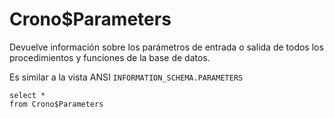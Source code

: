 ﻿---
SidebarGroup: "Metadatos base de datos"
---

# Crono$Parameters



Devuelve información sobre los parámetros de entrada o salida de todos los procedimientos y funciones de la base de datos. 


Es similar a la vista ANSI `INFORMATION_SCHEMA.PARAMETERS`


```
select *
from Crono$Parameters
```

